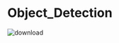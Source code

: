 # Object_Detection


![download](https://user-images.githubusercontent.com/108759490/192869073-24dd6a7e-526b-466c-a743-c5987815c474.png)
